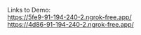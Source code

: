 Links to Demo:<br/>
https://5fe9-91-194-240-2.ngrok-free.app/<br/>
https://4d86-91-194-240-2.ngrok-free.app/<br/>
